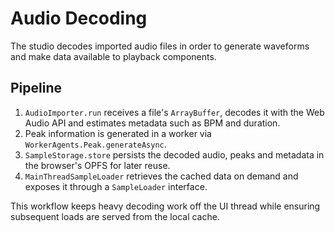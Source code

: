 # Audio Decoding

The studio decodes imported audio files in order to generate waveforms and
make data available to playback components.

## Pipeline

1. `AudioImporter.run` receives a file's `ArrayBuffer`, decodes it with the
   Web Audio API and estimates metadata such as BPM and duration.
2. Peak information is generated in a worker via `WorkerAgents.Peak.generateAsync`.
3. `SampleStorage.store` persists the decoded audio, peaks and metadata in the
   browser's OPFS for later reuse.
4. `MainThreadSampleLoader` retrieves the cached data on demand and exposes
   it through a `SampleLoader` interface.

This workflow keeps heavy decoding work off the UI thread while ensuring
subsequent loads are served from the local cache.
